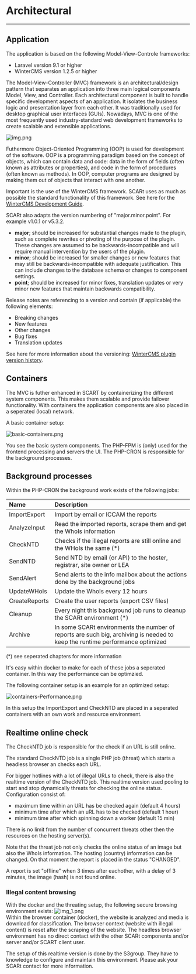 # Architectural

---

## Application 

The application is based on the following Model-View-Controle frameworks:

- Laravel version 9.1 or higher
- WinterCMS version 1.2.5 or higher

The Model-View-Controller (MVC) framework is an architectural/design pattern that separates 
an application into three main logical components Model, View, and Controller. 
Each architectural component is built to handle specific development aspects of an application. 
It isolates the business logic and presentation layer from each other. It was traditionally 
used for desktop graphical user interfaces (GUIs). Nowadays, MVC is one of the most frequently
used industry-standard web development frameworks to create scalable and extensible 
applications.

![img.png](img.png)

Futhermore Object-Oriented Programming (OOP) is used for development of the software. 
OOP is a programming paradigm based on the concept of objects, which can contain data 
and code: data in the form of fields (often known as attributes or properties), and 
code in the form of procedures (often known as methods). In OOP, computer programs 
are designed by making them out of objects that interact with one another.

Important is the use of the WinterCMS framework. SCARt uses as much as possible the 
standard functionality of this framework. See here for the [WinterCMS Development Guide](https://wintercms.com/docs/v1.2/docs/architecture/developer-guide#html-element-naming).

SCARt also adapts the version numbering of "major.minor.point". For example v1.0.1 or v5.3.2.

- **major**; should be increased for substantial changes made to the plugin, such as complete 
rewrites or pivoting of the purpose of the plugin. These changes are assumed to be 
backwards-incompatible and will require manual intervention by the users of the plugin. 
- **minor**; should be increased for smaller changes or new features that may still be 
backwards-incompatible with adequate justification. This can include changes to the 
database schema or changes to component settings. 
- **point**; should be increased for minor fixes, translation updates or very minor new 
features that maintain backwards compatibility.

Release notes are referencing to a version and contain (if applicable) the following 
elements:

- Breaking changes 
- New features
- Other changes
- Bug fixes
- Translation updates

See here for more information about the versioning: [WinterCMS plugin version history](https://wintercms.com/docs/v1.2/docs/plugin/updates).

## Containers

The MVC is futher enhanced in SCART by containerizing the different system components. This 
makes them scalable and provide failover functionality. With containers the application 
components are also placed in a seperated (local) network.

A basic container setup:

![basic-containers.png](basic-containers.png)

You see the basic system components. The PHP-FPM is (only) used for the frontend processing 
and servers the UI. The PHP-CRON is responsible for the background processes.

## Background processes

Within the PHP-CRON the background work exists of the following jobs:

| Name          | Description                                                                                                                           |
|:--------------|:--------------------------------------------------------------------------------------------------------------------------------------|
| ImportExport  | Import by email or ICCAM the reports                                                                                                  | 
| AnalyzeInput  | Read the imported reports, scrape them and get the WhoIs information                                                                  |
| CheckNTD      | Checks if the illegal reports are still online and the WHoIs the same (*)                                                             | 
| SendNTD       | Send NTD by email (or API) to the hoster, registrar, site owner or LEA                                                                | 
| SendAlert     | Send alerts to the info mailbox about the actions done by the background jobs                                                         | 
| UpdateWHoIs   | Update the WhoIs every 12 hours                                                                                                       | 
| CreateReports | Create the user reports (export CSV files)                                                                                            | 
| Cleanup       | Every night this background job runs to cleanup the SCARt environment (*)                                                             | 
| Archive       | In some SCARt environments the number of reports are such big, archiving is needed to keep the runtime performance optimized | 

(*) see seperated chapters for more information

It's easy within docker to make for each of these jobs a seperated container. In this 
way the performance can be optimzied. 

The following container setup is an example for an optimized setup:

![containers-Performance.png](containers-Performance.png)

In this setup the ImportExport and CheckNTD are placed in a seperated containers with 
an own work and resource environment.

## Realtime online check

The CheckNTD job is responsible for the check if an URL is still online.

The standard CheckNTD job is a single PHP job (threat) which starts a headless browser an 
checks each URL. 

For bigger hotlines with a lot of illegal URLs to check, there is also the realtime version 
of the CheckNTD job. This realtime version used pooling to start and stop dynamically threats 
for checking the online status. Configuration consist of:

- maximum time within an URL has be checked again (default 4 hours)
- minimum time after which an uRL has to be checked (default 1 hour)
- minimum time after which spinning down a worker (default 15 min) 

There is no limit from the number of concurrent threats other then the resources on the 
hosting server(s). 

Note that the threat job not only checks the online status of an image but also the 
WhoIs information. The hosting (country) information can be changed. On that moment the 
report is placed in the status "CHANGED". 

A report is set "offline" when 3 times after eachother, with a delay of 3 minutes, the 
image (hash) is not found online. 

### Illegal content browsing 

With the docker and the threating setup, the following secure browsing environment exists:
![img_1.png](img_1.png)<br />
Within the browser container (docker), the website is analyzed and media is download for 
classification. The browser context (website with illegal content) is reset after the 
scraping of the website. The headless browser environment has no direct contact with the 
other SCARt components and/or server and/or SCART client user.  

The setup of this realtime version is done by the S3group. They have to knowledge to configure
and maintain this environment. Please ask your SCARt contact for more information. 


